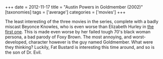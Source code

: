 +++
date = 2012-11-17
title = "Austin Powers in Goldmember (2002)"
[taxonomies]
tags = ['average']
categories = ['movies']
+++

The least interesting of the three movies in the series, complete with a
badly miscast Beyonce Knowles, who is even worse than Elizabeth Hurley
in [the first one]. This is made even worse by her failed tough 70's
black woman persona, a bad parody of Foxy Brown. The most annoying, and
worst-developed, character however is the guy named Goldmember. What
were they thinking? Luckily, Fat Bustard is interesting this time
around, and so is the son of Dr. Evil.

  [the first one]: @/austin-powers-international-man-of-mystery-1997.md
